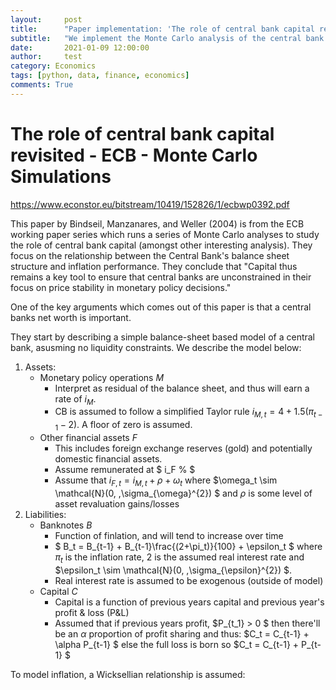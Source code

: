 ```yaml
---
layout:     post
title:      "Paper implementation: 'The role of central bank capital revisited'"
subtitle:   "We implement the Monte Carlo analysis of the central bank model from Bindseil, Manzanares, and Weller (2004) in Python."
date:       2021-01-09 12:00:00
author:     test
category: Economics
tags: [python, data, finance, economics]
comments: True
---
```


# The role of central bank capital revisited - ECB - Monte Carlo Simulations

https://www.econstor.eu/bitstream/10419/152826/1/ecbwp0392.pdf

This paper by Bindseil, Manzanares, and Weller (2004) is from the ECB working paper series which runs a series of Monte Carlo analyses to study the role of central bank capital (amongst other interesting analysis). They focus on the relationship between the Central Bank's balance sheet structure and inflation performance. They conclude that "Capital thus remains a key tool to ensure that central banks are unconstrained in their focus on price stability in monetary policy decisions."

One of the key arguments which comes out of this paper is that a central banks net worth is important.

They start by describing a simple balance-sheet based model of a central bank, asusming no liquidity constraints. We describe the model below:

1. Assets:
    * Monetary policy operations $M$
        * Interpret as residual of the balance sheet, and thus will earn a rate of $i_M %$.
        * CB is assumed to follow a simplified Taylor rule $i_{M,t} = 4 + 1.5(\pi_{t-1} - 2)$. A floor of zero is assumed.
    * Other financial assets $F$
        * This includes foreign exchange reserves (gold) and potentially domestic financial assets.
        * Assume remunerated at $ i_F % $
        * Assume that $i_{F,t} = i_{M,t} + \rho + \omega_t$ where $\omega_t \sim \mathcal{N}(0, \,\sigma_{\omega}^{2}) $ and $\rho$ is some level of asset revaluation gains/losses
2. Liabilities:
    * Banknotes $B$
        * Function of finlation, and will tend to increase over time
        * $ B_t = B_{t-1} + B_{t-1}\frac{(2+\pi_t)}{100} + \epsilon_t $ where $\pi_t$ is the inflation rate, $2$ is the assumed real interest rate and $\epsilon_t \sim \mathcal{N}(0, \,\sigma_{\epsilon}^{2}) $.
        * Real interest rate is assumed to be exogenous (outside of model)
    * Capital $C$
        * Capital is a function of previous years capital and previous year's profit & loss (P&L)
        * Assumed that if previous years profit, $P_{t_1} > 0 $ then there'll be an $\alpha$ proportion of profit sharing and thus: $C_t = C_{t-1} + \alpha P_{t-1} $ else the full loss is born so $C_t = C_{t-1} + P_{t-1} $

To model inflation, a Wicksellian relationship is assumed:
